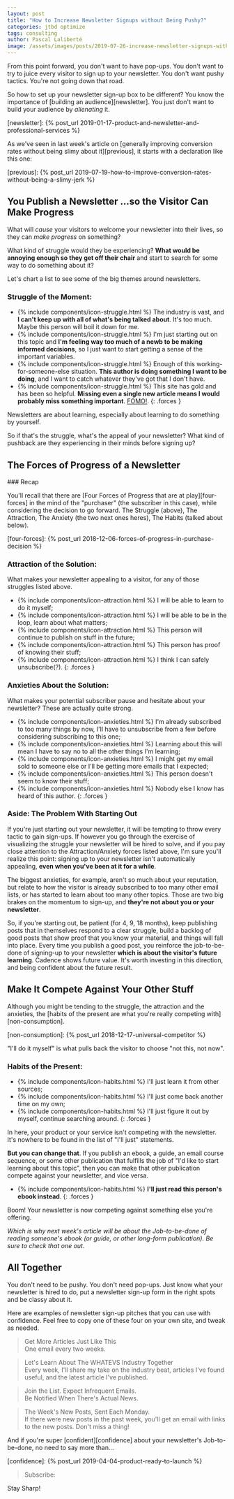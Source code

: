 ```yaml
---
layout: post
title: "How to Increase Newsletter Signups without Being Pushy?"
categories: jtbd optimize
tags: consulting
author: Pascal Laliberté
image: /assets/images/posts/2019-07-26-increase-newsletter-signups-without-being-pushy.jpg
---
```


From this point forward, you don't want to have pop-ups. You don't want to try to juice every visitor to sign up to your newsletter. You don't want pushy tactics. You're not going down that road.

So how to set up your newsletter sign-up box to be different? You know the importance of [building an audience][newsletter]. You just don't want to build your audience by _alienating_ it.

[newsletter]: {% post_url 2019-01-17-product-and-newsletter-and-professional-services %}

As we've seen in last week's article on [generally improving conversion rates without being slimy about it][previous], it starts with a declaration like this one:

[previous]: {% post_url 2019-07-19-how-to-improve-conversion-rates-without-being-a-slimy-jerk %}

## You Publish a Newsletter ...so the Visitor Can Make Progress

What will _cause_ your visitors to welcome your newsletter into their lives, so they can _make progress_ on something?

What kind of struggle would they be experiencing? **What would be annoying enough so they get off their chair** and start to search for some way to do something about it?

Let's chart a list to see some of the big themes around newsletters.

### Struggle of the Moment:

* {% include components/icon-struggle.html %} The industry is vast, and **I can't keep up with all of what's being talked about**. It's too much. Maybe this person will boil it down for me.
* {% include components/icon-struggle.html %} I'm just starting out on this topic and **I'm feeling way too much of a newb to be making informed decisions**, so I just want to start getting a sense of the important variables.
* {% include components/icon-struggle.html %} Enough of this working-for-someone-else situation. **This author is doing something I want to be doing**, and I want to catch whatever they've got that I don't have.
* {% include components/icon-struggle.html %} This site has gold and has been so helpful. **Missing even a single new article means I would probably miss something important**. [FOMO!][fomo].
{: .forces }

[fomo]: https://en.wikipedia.org/wiki/Fear_of_missing_out

Newsletters are about learning, especially about learning to do something by yourself.

So if that's the struggle, what's the appeal of your newsletter? What kind of pushback are they experiencing in their minds before signing up?

## The Forces of Progress of a Newsletter

<div class="primer" markdown="1">
### Recap

You'll recall that there are [Four Forces of Progress that are at play][four-forces] in the mind of the "purchaser" (the subscriber in this case), while considering the decision to go forward. The Struggle (above), The Attraction, The Anxiety (the two next ones heres), The Habits (talked about below).

[four-forces]: {% post_url 2018-12-06-forces-of-progress-in-purchase-decision %}
</div>

### Attraction of the Solution:

What makes your newsletter appealing to a visitor, for any of those struggles listed above.

* {% include components/icon-attraction.html %} I will be able to learn to do it myself;
* {% include components/icon-attraction.html %} I will be able to be in the loop, learn about what matters;
* {% include components/icon-attraction.html %} This person will continue to publish on stuff in the future;
* {% include components/icon-attraction.html %} This person has proof of knowing their stuff;
* {% include components/icon-attraction.html %} I think I can safely unsubscribe(?).
{: .forces }

### Anxieties About the Solution:

What makes your potential subscriber pause and hesitate about your newsletter? These are actually quite strong.

* {% include components/icon-anxieties.html %} I'm already subscribed to too many things by now, I'll have to unsubscribe from a few before considering subscribing to this one;
* {% include components/icon-anxieties.html %} Learning about this will mean I have to say no to all the other things I'm learning;
* {% include components/icon-anxieties.html %} I might get my email sold to someone else or I'll be getting more emails that I expected;
* {% include components/icon-anxieties.html %} This person doesn't seem to know their stuff;
* {% include components/icon-anxieties.html %} Nobody else I know has heard of this author.
{: .forces }

### Aside: The Problem With Starting Out

If you're just starting out your newsletter, it will be tempting to throw every tactic to gain sign-ups. If however you go through the exercise of visualizing the struggle your newsletter will be hired to solve, and if you pay close attention to the Attraction/Anxiety forces listed above, I'm sure you'll realize this point: signing up to your newsletter isn't automatically appealing, **even when you've been at it for a while**.

The biggest anxieties, for example, aren't so much about your reputation, but relate to how the visitor is already subscribed to too many other email lists, or has started to learn about too many other topics. Those are two big brakes on the momentum to sign-up, and **they're not about you or your newsletter**.

So, if you're starting out, be patient (for 4, 9, 18 months), keep publishing posts that in themselves respond to a clear struggle, build a backlog of good posts that show proof that you know your material, and things will fall into place. Every time you publish a good post, you reinforce the job-to-be-done of signing-up to your newsletter **which is about the visitor's future learning**. Cadence shows future value. It's worth investing in this direction, and being confident about the future result.

## Make It Compete Against Your Other Stuff

Although you might be tending to the struggle, the attraction and the anxieties, the [habits of the present are what you're really competing with][non-consumption].

[non-consumption]: {% post_url 2018-12-17-universal-competitor %}

"I'll do it myself" is what pulls back the visitor to choose "not this, not now".

### Habits of the Present:

* {% include components/icon-habits.html %} I'll just learn it from other sources;
* {% include components/icon-habits.html %} I'll just come back another time on my own;
* {% include components/icon-habits.html %} I'll just figure it out by myself, continue searching around.
{: .forces }

In here, your product or your service isn't competing with the newsletter. It's nowhere to be found in the list of "I'll just" statements. 

**But you can change that**. If you publish an ebook, a guide, an email course sequence, or some other publication that fulfills the job of "I'd like to start learning about this topic", then you can make that other publication compete against your newsletter, and vice versa.

* {% include components/icon-habits.html %} **I'll just read this person's ebook instead**.
{: .forces }

Boom! Your newsletter is now competing against something else you're offering.

_Which is why next week's article will be about the Job-to-be-done of reading someone's ebook (or guide, or other long-form publication). Be sure to check that one out._

## All Together

You don't need to be pushy. You don't need pop-ups. Just know what your newsletter is hired to do, put a newsletter sign-up form in the right spots and be classy about it.

Here are examples of newsletter sign-up pitches that you can use with confidence. Feel free to copy one of these four on your own site, and tweak as needed.

> Get More Articles Just Like This  
> One email every two weeks.

> Let's Learn About The WHATEVS Industry Together  
> Every week, I'll share my take on the industry beat, articles I've found useful, and the latest article I've published.

> Join the List. Expect Infrequent Emails.  
> Be Notified When There's Actual News.

> The Week's New Posts, Sent Each Monday.  
> If there were new posts in the past week, you'll get an email with links to the new posts. Don't miss a thing!

And if you're super [confident][confidence] about your newsletter's Job-to-be-done, no need to say more than...

[confidence]: {% post_url 2019-04-04-product-ready-to-launch %}

> Subscribe:

Stay Sharp!
